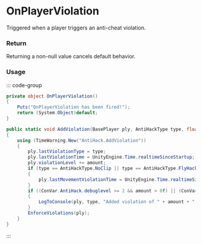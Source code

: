 <Badge type="danger" text="Carbon Compatible"/><Badge type="warning" text="Oxide Compatible"/>
# OnPlayerViolation
Triggered when a player triggers an anti-cheat violation.
### Return
Returning a non-null value cancels default behavior.

### Usage
::: code-group
```csharp [Example]
private object OnPlayerViolation()
{
	Puts("OnPlayerViolation has been fired!");
	return (System.Object)default;
}
```
```csharp [Source — Assembly-CSharp @ AntiHack]
public static void AddViolation(BasePlayer ply, AntiHackType type, float amount)
{
	using (TimeWarning.New("AntiHack.AddViolation"))
	{
		ply.lastViolationType = type;
		ply.lastViolationTime = UnityEngine.Time.realtimeSinceStartup;
		ply.violationLevel += amount;
		if (type == AntiHackType.NoClip || type == AntiHackType.FlyHack || type == AntiHackType.SpeedHack || type == AntiHackType.InsideGeometry || type == AntiHackType.InsideTerrain || type == AntiHackType.Ticks)
		{
			ply.lastMovementViolationTime = UnityEngine.Time.realtimeSinceStartup;
		}
		if ((ConVar.AntiHack.debuglevel >= 2 && amount > 0f) || (ConVar.AntiHack.debuglevel >= 3 && type != AntiHackType.NoClip) || ConVar.AntiHack.debuglevel >= 4)
		{
			LogToConsole(ply, type, "Added violation of " + amount + " in frame " + UnityEngine.Time.frameCount + " (now has " + ply.violationLevel + ")");
		}
		EnforceViolations(ply);
	}
}

```
:::
